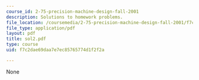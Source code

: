 ```yaml
---
course_id: 2-75-precision-machine-design-fall-2001
description: Solutions to homework problems.
file_location: /coursemedia/2-75-precision-machine-design-fall-2001/f7c2dae69daa7e7ec85765774d1f2f2a_sol2.pdf
file_type: application/pdf
layout: pdf
title: sol2.pdf
type: course
uid: f7c2dae69daa7e7ec85765774d1f2f2a

---
```

None